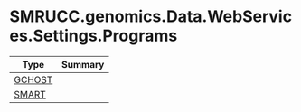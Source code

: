 ﻿
# SMRUCC.genomics.Data.WebServices.Settings.Programs

|Type|Summary|
|----|-------|
|[GCHOST](./GCHOST.md)||
|[SMART](./SMART.md)||

